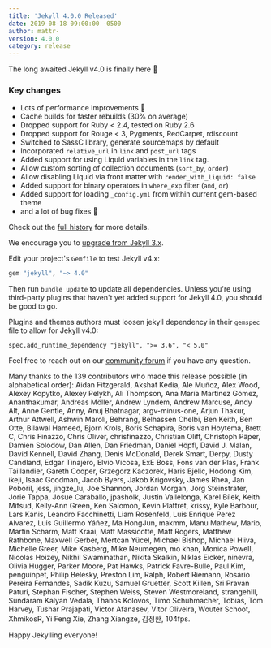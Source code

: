 ```yaml
---
title: 'Jekyll 4.0.0 Released'
date: 2019-08-18 09:00:00 -0500
author: mattr-
version: 4.0.0
category: release
---
```


The long awaited Jekyll v4.0 is finally here :tada:

### Key changes

- Lots of performance improvements :rocket:
- Cache builds for faster rebuilds (30% on average)
- Dropped support for Ruby < 2.4, tested on Ruby 2.6
- Dropped support for Rouge < 3, Pygments, RedCarpet, rdiscount
- Switched to SassC library, generate sourcemaps by default
- Incorporated `relative_url` in `link` and `post_url` tags
- Added support for using Liquid variables in the `link` tag.
- Allow custom sorting of collection documents (`sort_by`, `order`)
- Allow disabling Liquid via front matter with `render_with_liquid: false`
- Added support for binary operators in `where_exp` filter (`and`, `or`)
- Added support for loading `_config.yml` from within current gem-based theme
- and a lot of bug fixes :bug:

Check out the [full history](/docs/history/#v4-0-0) for more details.

We encourage you to [upgrade from Jekyll 3.x](/docs/upgrading/3-to-4/).

Edit your project's `Gemfile` to test Jekyll v4.x:

```ruby
gem "jekyll", "~> 4.0"
```

Then run `bundle update` to update all dependencies. Unless you're using
third-party plugins that haven't yet added support for Jekyll 4.0, you should be
good to go.

Plugins and themes authors must loosen jekyll dependency in their `gemspec` file
to allow for Jekyll v4.0:

`spec.add_runtime_dependency "jekyll", ">= 3.6", "< 5.0"`

Feel free to reach out on our [community forum](https://talk.jekyllrb.com) if
you have any question.

Many thanks to the 139 contributors who made this release possible (in
alphabetical order): Aidan Fitzgerald, Akshat Kedia, Ale Muñoz, Alex Wood,
Alexey Kopytko, Alexey Pelykh, Ali Thompson, Ana María Martínez Gómez,
Ananthakumar, Andreas Möller, Andrew Lyndem, Andrew Marcuse, Andy Alt, Anne
Gentle, Anny, Anuj Bhatnagar, argv-minus-one, Arjun Thakur, Arthur Attwell,
Ashwin Maroli, Behrang, Belhassen Chelbi, Ben Keith, Ben Otte, Bilawal Hameed,
Bjorn Krols, Boris Schapira, Boris van Hoytema, Brett C, Chris Finazzo, Chris
Oliver, chrisfinazzo, Christian Oliff, Christoph Päper, Damien Solodow, Dan
Allen, Dan Friedman, Daniel Höpfl, David J. Malan, David Kennell, David Zhang,
Denis McDonald, Derek Smart, Derpy, Dusty Candland, Edgar Tinajero, Elvio
Vicosa, ExE Boss, Fons van der Plas, Frank Taillandier, Gareth Cooper, Grzegorz
Kaczorek, Haris Bjelic, Hodong Kim, ikeji, Isaac Goodman, Jacob Byers, Jakob
Krigovsky, James Rhea, Jan Pobořil, jess, jingze_lu, Joe Shannon, Jordan Morgan,
Jörg Steinsträter, Jorie Tappa, Josue Caraballo, jpasholk, Justin Vallelonga,
Karel Bílek, Keith Mifsud, Kelly-Ann Green, Ken Salomon, Kevin Plattret, krissy,
Kyle Barbour, Lars Kanis, Leandro Facchinetti, Liam Rosenfeld, Luis Enrique
Perez Alvarez, Luis Guillermo Yáñez, Ma HongJun, makmm, Manu Mathew, Mario,
Martin Scharm, Matt Kraai, Matt Massicotte, Matt Rogers, Matthew Rathbone,
Maxwell Gerber, Mertcan Yücel, Michael Bishop, Michael Hiiva, Michelle Greer,
Mike Kasberg, Mike Neumegen, mo khan, Monica Powell, Nicolas Hoizey, Nikhil
Swaminathan, Nikita Skalkin, Niklas Eicker, ninevra, Olivia Hugger, Parker
Moore, Pat Hawks, Patrick Favre-Bulle, Paul Kim, penguinpet, Philip Belesky,
Preston Lim, Ralph, Robert Riemann, Rosário Pereira Fernandes, Sadik Kuzu,
Samuel Gruetter, Scott Killen, Sri Pravan Paturi, Stephan Fischer, Stephen
Weiss, Steven Westmoreland, strangehill, Sundaram Kalyan Vedala, Thanos Kolovos,
Timo Schuhmacher, Tobias, Tom Harvey, Tushar Prajapati, Victor Afanasev, Vitor
Oliveira, Wouter Schoot, XhmikosR, Yi Feng Xie, Zhang Xiangze, 김정환, 104fps.

Happy Jekylling everyone!
